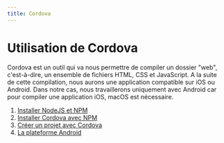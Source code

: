 ```yaml
---
title: Cordova
---
```


# Utilisation de Cordova

Cordova est un outil qui va nous permettre de compiler un dossier "web", c'est-à-dire, un ensemble de fichiers HTML, CSS et JavaScript. A la suite de cette compilation, nous aurons une application compatible sur iOS ou Android. Dans notre cas, nous travaillerons uniquement avec Android car pour compiler une application iOS, macOS est nécessaire.

1. [Installer NodeJS et NPM](installer-node-npm.html)
2. [Installer Cordova avec NPM](installer-cordova.html)
3. [Créer un projet avec Cordova](creer-un-projet-avec-cordova.html)
4. [La plateforme Android](la-plateforme-android.html)
